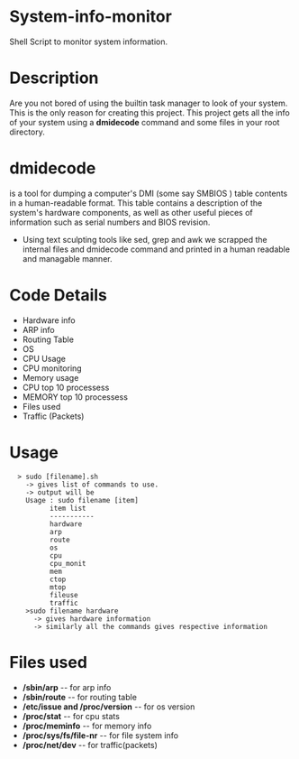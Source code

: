 # System-info-monitor
Shell Script to monitor system information.

# Description 

Are you not bored of using the builtin task manager to look of your system.
This is the only reason for creating this project.
This project gets all the info of your system using a **dmidecode** command and some files in your root directory.


# dmidecode 
  is a tool for dumping a computer's DMI (some say SMBIOS ) table contents in a human-readable format. This table contains a description of the system's hardware components, as well as other useful pieces of information such as serial numbers and BIOS revision.
 
- Using text sculpting tools like sed, grep and awk we scrapped the internal files and dmidecode command and printed in a human readable and managable manner.

# Code Details
  - Hardware info
  - ARP info
  - Routing Table
  - OS
  - CPU Usage
  - CPU monitoring
  - Memory usage
  - CPU top 10 processess
  - MEMORY top 10 processess
  - Files used
  - Traffic (Packets)
  
# Usage
```
  > sudo [filename].sh 
    -> gives list of commands to use.
    -> output will be
    Usage : sudo filename [item]
	      item list
	      -----------
	      hardware
	      arp
	      route
	      os
	      cpu
	      cpu_monit
	      mem
	      ctop
	      mtop
	      fileuse
	      traffic
    >sudo filename hardware
      -> gives hardware information
      -> similarly all the commands gives respective information
  ```
# Files used
 - **/sbin/arp**                    -- for arp info
 - **/sbin/route**                  -- for routing table
 - **/etc/issue and /proc/version** -- for os version
 - **/proc/stat**                   -- for cpu stats
 - **/proc/meminfo**                -- for memory info
 - **/proc/sys/fs/file-nr**         -- for file system info
 - **/proc/net/dev**                -- for traffic(packets)
